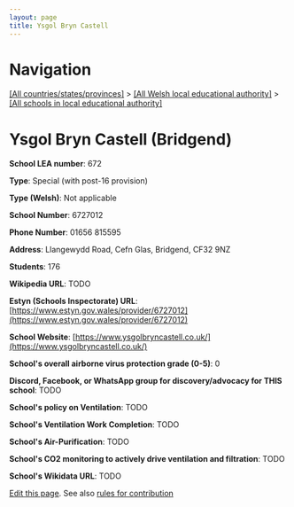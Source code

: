 ```yaml
---
layout: page
title: Ysgol Bryn Castell
---
```

# Navigation

[[All countries/states/provinces]](../../..) > [[All Welsh local educational authority]](../..) > [[All schools in local educational authority]](..)

# Ysgol Bryn Castell (Bridgend)

**School LEA number**: 672

**Type**: Special (with post-16 provision)

**Type (Welsh)**: Not applicable

**School Number**: 6727012

**Phone Number**: 01656 815595

**Address**: Llangewydd Road, Cefn Glas, Bridgend, CF32 9NZ

**Students**: 176

**Wikipedia URL**: TODO

**Estyn (Schools Inspectorate) URL**: [https://www.estyn.gov.wales/provider/6727012](https://www.estyn.gov.wales/provider/6727012)

**School Website**: [https://www.ysgolbryncastell.co.uk/](https://www.ysgolbryncastell.co.uk/)

**School's overall airborne virus protection grade (0-5)**: 0

**Discord, Facebook, or WhatsApp group for discovery/advocacy for THIS school**: TODO

**School's policy on Ventilation**: TODO

**School's Ventilation Work Completion**: TODO

**School's Air-Purification**: TODO

**School's CO2 monitoring to actively drive ventilation and filtration**: TODO

**School's Wikidata URL**: TODO




[Edit this page](https://github.com/VentilationProject/Wales/edit/prif/./Bridgend/Ysgol_Bryn_Castell.md). See also [rules for contribution](../../../contribution-rules/)